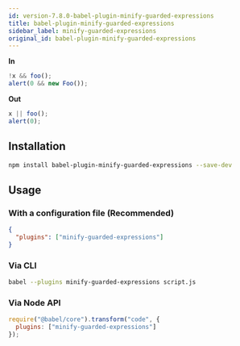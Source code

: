 ```yaml
---
id: version-7.8.0-babel-plugin-minify-guarded-expressions
title: babel-plugin-minify-guarded-expressions
sidebar_label: minify-guarded-expressions
original_id: babel-plugin-minify-guarded-expressions
---
```


**In**

```javascript
!x && foo();
alert(0 && new Foo());
```

**Out**

```javascript
x || foo();
alert(0);
```

## Installation

```sh
npm install babel-plugin-minify-guarded-expressions --save-dev
```

## Usage

### With a configuration file (Recommended)

```json
{
  "plugins": ["minify-guarded-expressions"]
}
```

### Via CLI

```sh
babel --plugins minify-guarded-expressions script.js
```

### Via Node API

```javascript
require("@babel/core").transform("code", {
  plugins: ["minify-guarded-expressions"]
});
```

